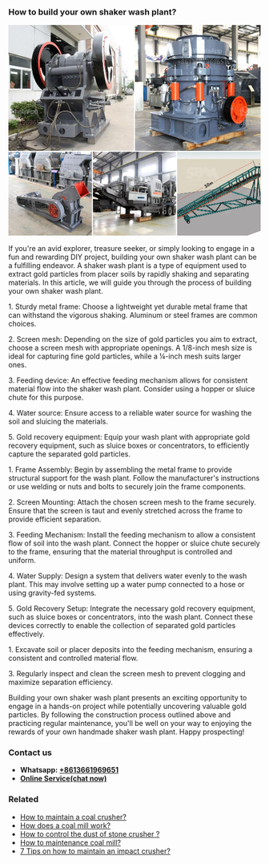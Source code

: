 <h3>How to build your own shaker wash plant?</h3><img src='1701745103.jpg' alt=''><p>If you're an avid explorer, treasure seeker, or simply looking to engage in a fun and rewarding DIY project, building your own shaker wash plant can be a fulfilling endeavor. A shaker wash plant is a type of equipment used to extract gold particles from placer soils by rapidly shaking and separating materials. In this article, we will guide you through the process of building your own shaker wash plant.</p><p>1. Sturdy metal frame: Choose a lightweight yet durable metal frame that can withstand the vigorous shaking. Aluminum or steel frames are common choices.</p><p>2. Screen mesh: Depending on the size of gold particles you aim to extract, choose a screen mesh with appropriate openings. A 1/8-inch mesh size is ideal for capturing fine gold particles, while a ¼-inch mesh suits larger ones.</p><p>3. Feeding device: An effective feeding mechanism allows for consistent material flow into the shaker wash plant. Consider using a hopper or sluice chute for this purpose.</p><p>4. Water source: Ensure access to a reliable water source for washing the soil and sluicing the materials.</p><p>5. Gold recovery equipment: Equip your wash plant with appropriate gold recovery equipment, such as sluice boxes or concentrators, to efficiently capture the separated gold particles.</p><p>1. Frame Assembly: Begin by assembling the metal frame to provide structural support for the wash plant. Follow the manufacturer's instructions or use welding or nuts and bolts to securely join the frame components.</p><p>2. Screen Mounting: Attach the chosen screen mesh to the frame securely. Ensure that the screen is taut and evenly stretched across the frame to provide efficient separation.</p><p>3. Feeding Mechanism: Install the feeding mechanism to allow a consistent flow of soil into the wash plant. Connect the hopper or sluice chute securely to the frame, ensuring that the material throughput is controlled and uniform.</p><p>4. Water Supply: Design a system that delivers water evenly to the wash plant. This may involve setting up a water pump connected to a hose or using gravity-fed systems.</p><p>5. Gold Recovery Setup: Integrate the necessary gold recovery equipment, such as sluice boxes or concentrators, into the wash plant. Connect these devices correctly to enable the collection of separated gold particles effectively.</p><p>1. Excavate soil or placer deposits into the feeding mechanism, ensuring a consistent and controlled material flow.</p><p>3. Regularly inspect and clean the screen mesh to prevent clogging and maximize separation efficiency.</p><p>Building your own shaker wash plant presents an exciting opportunity to engage in a hands-on project while potentially uncovering valuable gold particles. By following the construction process outlined above and practicing regular maintenance, you'll be well on your way to enjoying the rewards of your own handmade shaker wash plant. Happy prospecting!</p><h3>Contact us</h3><ul><li><strong>Whatsapp:&nbsp;<a href="https://wa.me/8613661969651">+8613661969651</a></strong></li><li><a href="https://swt.shibang-china.com/?git&amp;zhl&amp;How to build your own shaker wash plant"><strong>Online Service(chat now)</strong></a></li></ul><h3>Related</h3><ul><li><a href='How to maintain a coal crusher.md'>How to maintain a coal crusher?</a></li><li><a href='How does a coal mill work.md'>How does a coal mill work?</a></li><li><a href='How to control the dust of stone crusher .md'>How to control the dust of stone crusher ?</a></li><li><a href='How to maintenance coal mill.md'>How to maintenance coal mill?</a></li><li><a href='7 Tips on how to maintain an impact crusher.md'>7 Tips on how to maintain an impact crusher?</a></li></ul>